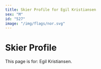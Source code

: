 ```yaml
---
title: Skier Profile for Egil Kristiansen
sex: "M"
id: "527"
image: "/img/flags/nor.svg" 
---
```


# Skier Profile

This page is for: Egil Kristiansen.
    
